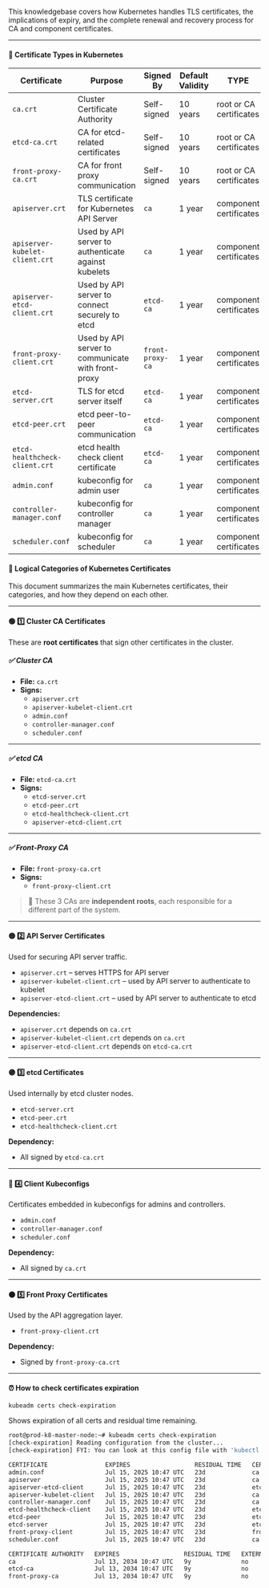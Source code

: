This knowledgebase covers how Kubernetes handles TLS certificates, the implications of expiry, and the complete renewal and recovery process for CA and component certificates.

---

#### 📌 Certificate Types in Kubernetes

| Certificate                    | Purpose                                             | Signed By        | Default Validity |          TYPE            |
| ------------------------------ | --------------------------------------------------- | ---------------- | ---------------- |---------------------------
| `ca.crt`                       | Cluster Certificate Authority                       | Self-signed      | 10 years         | root or CA certificates  |
| `etcd-ca.crt`                  | CA for etcd-related certificates                    | Self-signed      | 10 years         | root or CA certificates  |
| `front-proxy-ca.crt`           | CA for front proxy communication                    | Self-signed      | 10 years         | root or CA certificates  |
| `apiserver.crt`                | TLS certificate for Kubernetes API Server           | `ca`             | 1 year           | component certificates   |
| `apiserver-kubelet-client.crt` | Used by API server to authenticate against kubelets | `ca`             | 1 year           | component certificates   |
| `apiserver-etcd-client.crt`    | Used by API server to connect securely to etcd      | `etcd-ca`        | 1 year           | component certificates   |
| `front-proxy-client.crt`       | Used by API server to communicate with front-proxy  | `front-proxy-ca` | 1 year           | component certificates   |
| `etcd-server.crt`              | TLS for etcd server itself                          | `etcd-ca`        | 1 year           | component certificates   |
| `etcd-peer.crt`                | etcd peer-to-peer communication                     | `etcd-ca`        | 1 year           | component certificates   |
| `etcd-healthcheck-client.crt`  | etcd health check client certificate                | `etcd-ca`        | 1 year           | component certificates   |
| `admin.conf`                   | kubeconfig for admin user                           | `ca`             | 1 year           | component certificates   |
| `controller-manager.conf`      | kubeconfig for controller manager                   | `ca`             | 1 year           | component certificates   |
| `scheduler.conf`               | kubeconfig for scheduler                            | `ca`             | 1 year           | component certificates   |

#### 🎯 Logical Categories of Kubernetes Certificates

This document summarizes the main Kubernetes certificates, their categories, and how they depend on each other.

---

#### 🟢 1️⃣ Cluster CA Certificates

These are **root certificates** that sign other certificates in the cluster.

##### ✅ Cluster CA
- **File:** `ca.crt`
- **Signs:**
  - `apiserver.crt`
  - `apiserver-kubelet-client.crt`
  - `admin.conf`
  - `controller-manager.conf`
  - `scheduler.conf`

---

##### ✅ etcd CA
- **File:** `etcd-ca.crt`
- **Signs:**
  - `etcd-server.crt`
  - `etcd-peer.crt`
  - `etcd-healthcheck-client.crt`
  - `apiserver-etcd-client.crt`

---

##### ✅ Front-Proxy CA
- **File:** `front-proxy-ca.crt`
- **Signs:**
  - `front-proxy-client.crt`

> 📝 These 3 CAs are **independent roots**, each responsible for a different part of the system.

---

#### 🟡 2️⃣ API Server Certificates

Used for securing API server traffic.

- `apiserver.crt` – serves HTTPS for API server
- `apiserver-kubelet-client.crt` – used by API server to authenticate to kubelet
- `apiserver-etcd-client.crt` – used by API server to authenticate to etcd

**Dependencies:**
- `apiserver.crt` depends on `ca.crt`
- `apiserver-kubelet-client.crt` depends on `ca.crt`
- `apiserver-etcd-client.crt` depends on `etcd-ca.crt`

---

#### 🟣 3️⃣ etcd Certificates

Used internally by etcd cluster nodes.

- `etcd-server.crt`
- `etcd-peer.crt`
- `etcd-healthcheck-client.crt`

**Dependency:**
- All signed by `etcd-ca.crt`

---

#### 🔵 4️⃣ Client Kubeconfigs

Certificates embedded in kubeconfigs for admins and controllers.

- `admin.conf`
- `controller-manager.conf`
- `scheduler.conf`

**Dependency:**
- All signed by `ca.crt`

---

#### 🟠 5️⃣ Front Proxy Certificates

Used by the API aggregation layer.

- `front-proxy-client.crt`

**Dependency:**
- Signed by `front-proxy-ca.crt`


---

#### ⏰ How to check certificates expiration

```bash
kubeadm certs check-expiration
```

Shows expiration of all certs and residual time remaining.

```sh
root@prod-k8-master-node:~# kubeadm certs check-expiration
[check-expiration] Reading configuration from the cluster...
[check-expiration] FYI: You can look at this config file with 'kubectl -n kube-system get cm kubeadm-config -o yaml'

CERTIFICATE                EXPIRES                  RESIDUAL TIME   CERTIFICATE AUTHORITY   EXTERNALLY MANAGED
admin.conf                 Jul 15, 2025 10:47 UTC   23d             ca                      no
apiserver                  Jul 15, 2025 10:47 UTC   23d             ca                      no
apiserver-etcd-client      Jul 15, 2025 10:47 UTC   23d             etcd-ca                 no
apiserver-kubelet-client   Jul 15, 2025 10:47 UTC   23d             ca                      no
controller-manager.conf    Jul 15, 2025 10:47 UTC   23d             ca                      no
etcd-healthcheck-client    Jul 15, 2025 10:47 UTC   23d             etcd-ca                 no
etcd-peer                  Jul 15, 2025 10:47 UTC   23d             etcd-ca                 no
etcd-server                Jul 15, 2025 10:47 UTC   23d             etcd-ca                 no
front-proxy-client         Jul 15, 2025 10:47 UTC   23d             front-proxy-ca          no
scheduler.conf             Jul 15, 2025 10:47 UTC   23d             ca                      no

CERTIFICATE AUTHORITY   EXPIRES                  RESIDUAL TIME   EXTERNALLY MANAGED
ca                      Jul 13, 2034 10:47 UTC   9y              no
etcd-ca                 Jul 13, 2034 10:47 UTC   9y              no
front-proxy-ca          Jul 13, 2034 10:47 UTC   9y              no
```


